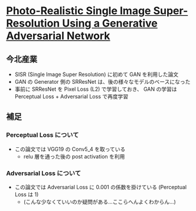 # [Photo-Realistic Single Image Super-Resolution Using a Generative Adversarial Network](https://arxiv.org/abs/1609.04802)

## 今北産業

* SISR (Single Image Super Resolution) に初めて GAN を利用した論文
* GAN の Generator 側の SRResNet は、後の様々なモデルのベースになった
* 事前に SRResNet を Pixel Loss (L2) で学習しておき、 GAN の学習は Perceptual Loss + Adversarial Loss で再度学習

## 補足

### Perceptual Loss について

* この論文では VGG19 の Conv5_4 を取っている
  * relu 層を通った後の post activation を利用

### Adversarial Loss について

* この論文では Adversarial Loss に 0.001 の係数を掛けている (Perceptual Loss は 1)
  * (こんな少なくていいのか疑問がある...ここらへんよくわからん...)


